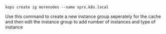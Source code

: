 ```
kops create ig morenodes --name sprx.k8s.local
```
Use this command to create a new instance group seperately for the cache and then edit the instance group to add number of instances and type of instance
